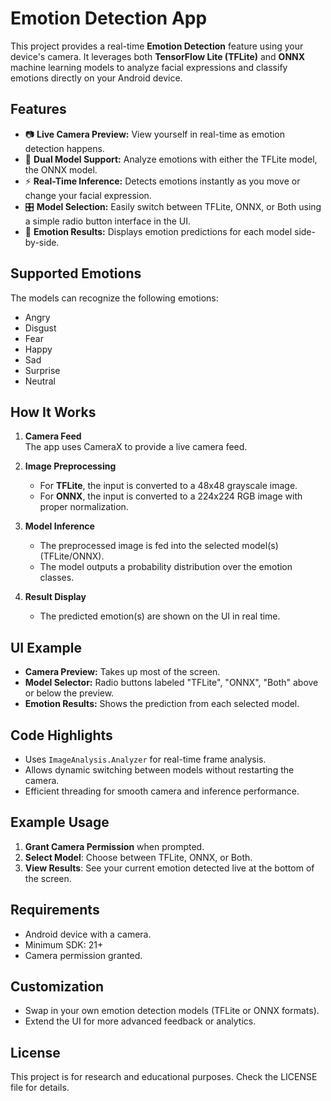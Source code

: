 # Emotion Detection App

This project provides a real-time **Emotion Detection** feature using your device's camera. It leverages both **TensorFlow Lite (TFLite)** and **ONNX** machine learning models to analyze facial expressions and classify emotions directly on your Android device.

## Features

- 📷 **Live Camera Preview:** View yourself in real-time as emotion detection happens.
- 🧠 **Dual Model Support:** Analyze emotions with either the TFLite model, the ONNX model.
- ⚡ **Real-Time Inference:** Detects emotions instantly as you move or change your facial expression.
- 🎛️ **Model Selection:** Easily switch between TFLite, ONNX, or Both using a simple radio button interface in the UI.
- 📝 **Emotion Results:** Displays emotion predictions for each model side-by-side.

## Supported Emotions

The models can recognize the following emotions:

- Angry
- Disgust
- Fear
- Happy
- Sad
- Surprise
- Neutral

## How It Works

1. **Camera Feed**  
   The app uses CameraX to provide a live camera feed.

2. **Image Preprocessing**  
   - For **TFLite**, the input is converted to a 48x48 grayscale image.
   - For **ONNX**, the input is converted to a 224x224 RGB image with proper normalization.

3. **Model Inference**  
   - The preprocessed image is fed into the selected model(s) (TFLite/ONNX).
   - The model outputs a probability distribution over the emotion classes.

4. **Result Display**  
   - The predicted emotion(s) are shown on the UI in real time.

## UI Example

- **Camera Preview:** Takes up most of the screen.
- **Model Selector:** Radio buttons labeled "TFLite", "ONNX", "Both" above or below the preview.
- **Emotion Results:** Shows the prediction from each selected model.

## Code Highlights

- Uses `ImageAnalysis.Analyzer` for real-time frame analysis.
- Allows dynamic switching between models without restarting the camera.
- Efficient threading for smooth camera and inference performance.

## Example Usage

1. **Grant Camera Permission** when prompted.
2. **Select Model**: Choose between TFLite, ONNX, or Both.
3. **View Results**: See your current emotion detected live at the bottom of the screen.

## Requirements

- Android device with a camera.
- Minimum SDK: 21+
- Camera permission granted.

## Customization

- Swap in your own emotion detection models (TFLite or ONNX formats).
- Extend the UI for more advanced feedback or analytics.

## License

This project is for research and educational purposes. Check the LICENSE file for details.

